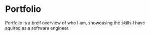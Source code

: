 # Portfolio
Portfolio is a breif overview of who I am, showcasing the skills I have aquired as a software engineer.
